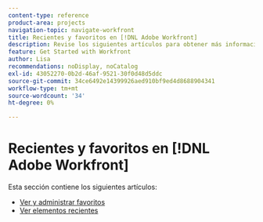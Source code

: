 ```yaml
---
content-type: reference
product-area: projects
navigation-topic: navigate-workfront
title: Recientes y favoritos en [!DNL Adobe Workfront]
description: Revise los siguientes artículos para obtener más información sobre el uso de favoritos y recientes en Workfront.
feature: Get Started with Workfront
author: Lisa
recommendations: noDisplay, noCatalog
exl-id: 43052270-0b2d-46af-9521-30f0d48d5ddc
source-git-commit: 34ce6492e14399926aed910bf9ed4d8688904341
workflow-type: tm+mt
source-wordcount: '34'
ht-degree: 0%

---
```


# Recientes y favoritos en [!DNL Adobe Workfront]

Esta sección contiene los siguientes artículos:

* [Ver y administrar favoritos](../../../workfront-basics/navigate-workfront/recent-and-favorites/view-and-manage-favorites.md)
* [Ver elementos recientes](../../../workfront-basics/navigate-workfront/recent-and-favorites/view-recent-items.md)
